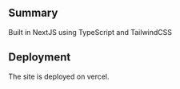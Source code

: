 ## Summary

Built in NextJS using TypeScript and TailwindCSS

## Deployment

The site is deployed on vercel.
